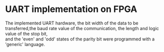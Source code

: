 # UART implementation on FPGA

The implemented UART hardware, the bit width of the data to be transferred,the baud rate value of the communication, the length and logic value of the stop bit, <br /> 
and the 'even' and 'odd' states of the parity bit were programmed with a 'generic' language. <br />
